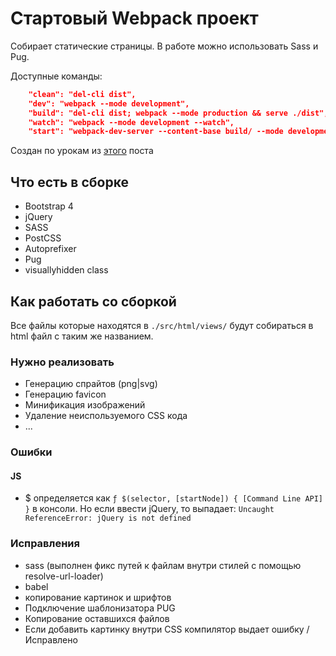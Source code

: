 # Стартовый Webpack проект

Собирает статические страницы. В работе можно использовать Sass и Pug.

Доступные команды:

``` json  
    "clean": "del-cli dist",
    "dev": "webpack --mode development",
    "build": "del-cli dist; webpack --mode production && serve ./dist",
    "watch": "webpack --mode development --watch",
    "start": "webpack-dev-server --content-base build/ --mode development --open"
```

Создан по урокам из [этого](https://habr.com/post/350886/) поста

## Что есть в сборке

- Bootstrap 4
- jQuery
- SASS
- PostCSS
- Autoprefixer
- Pug
- visuallyhidden class

## Как работать со сборкой

Все файлы которые находятся в `./src/html/views/` будут собираться в html файл с таким же названием.

### Нужно реализовать

- Генерацию спрайтов (png|svg)
- Генерацию favicon
- Минификация изображений
- Удаление неиспользуемого CSS кода
- ...

### Ошибки

#### JS

- $ определяется как `ƒ $(selector, [startNode]) { [Command Line API] }`  в консоли. Но если ввести jQuery, то выпадает: `Uncaught ReferenceError: jQuery is not defined`

### Исправления

- sass (выполнен фикс путей к файлам внутри стилей с помощью resolve-url-loader)
- babel
- копирование картинок  и шрифтов
- Подключение шаблонизатора PUG
- Копирование оставшихся файлов
- Если добавить картинку внутри CSS компилятор выдает ошибку / Исправлено